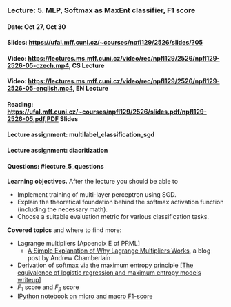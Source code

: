### Lecture: 5. MLP, Softmax as MaxEnt classifier, F1 score
#### Date: Oct 27, Oct 30
#### Slides: https://ufal.mff.cuni.cz/~courses/npfl129/2526/slides/?05
#### Video: https://lectures.ms.mff.cuni.cz/video/rec/npfl129/2526/npfl129-2526-05-czech.mp4, CS Lecture
#### Video: https://lectures.ms.mff.cuni.cz/video/rec/npfl129/2526/npfl129-2526-05-english.mp4, EN Lecture
#### Reading: https://ufal.mff.cuni.cz/~courses/npfl129/2526/slides.pdf/npfl129-2526-05.pdf,PDF Slides
#### Lecture assignment: multilabel_classification_sgd
#### Lecture assignment: diacritization
#### Questions: #lecture_5_questions

**Learning objectives.** After the lecture you should be able to

- Implement training of multi-layer perceptron using SGD.
- Explain the theoretical foundation behind the softmax activation function
  (including the necessary math).
- Choose a suitable evaluation metric for various classification tasks.

**Covered topics** and where to find more:

- Lagrange multipliers [Appendix E of PRML]
  - [A Simple Explanation of Why Lagrange Multipliers Works](https://medium.com/@andrew.chamberlain/a-simple-explanation-of-why-lagrange-multipliers-works-253e2cdcbf74), a blog post by Andrew Chamberlain
- Derivation of softmax via the maximum entropy principle [[The equivalence of logistic regression and maximum entropy models writeup](https://github.com/WinVector/Examples/blob/main/dfiles/LogisticRegressionMaxEnt.pdf)]
- $F_1$ score and $F_β$ score
- [IPython notebook on micro and macro F1-score](https://github.com/ufal/npfl129/blob/master/notebooks/confusion_matrix.ipynb)
